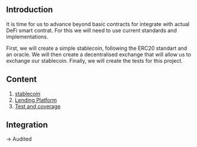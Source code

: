 ## Introduction

It is time for us to advance beyond basic contracts for integrate with actual DeFi smart contrat. For this we will need to use current standards and implementations. 

First, we will create a simple stablecoin, following the ERC20 standart and an oracle. We will then create a decentralised exchange that will allow us to exchange our stablecoin. Finally, we will create the tests for this project. 

## Content
1. [stablecoin](stablecoin/README.md)
2. [Lending Platform](lendingPlatform/README.md)
3. [Test and coverage](testsAndCoverage/README.md)

## Integration
-> Audited